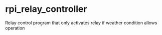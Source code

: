 # rpi_relay_controller
Relay control program that only activates relay if weather condition allows operation
